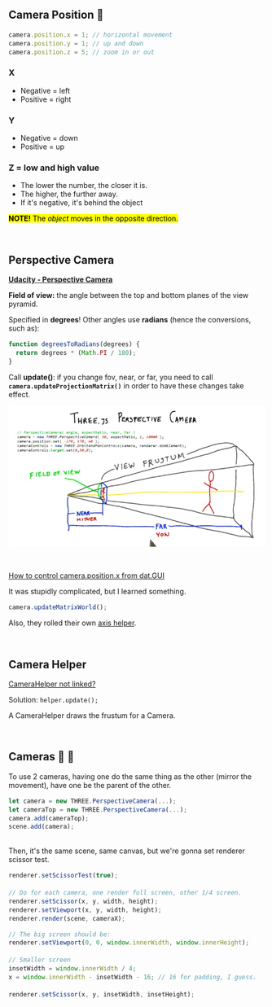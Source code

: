 ## Camera Position 🎥

```js
camera.position.x = 1; // horizontal movement
camera.position.y = 1; // up and down
camera.position.z = 5; // zoom in or out
```

### X

* Negative = left
* Positive = right

### Y

* Negative = down
* Positive = up

### Z = low and high value

* The lower the number, the closer it is.
* The higher, the further away.
* If it's negative, it's behind the object

<mark>**NOTE!** The *object* moves in the opposite direction.</mark>

<br>

## Perspective Camera

**[Udacity - Perspective Camera](https://youtu.be/KyTaxN2XUyQ)**

**Field of view:** the angle between the top and bottom planes of the view pyramid.

Specified in **degrees**!  Other angles use **radians** (hence the conversions, such as):

```js
function degreesToRadians(degrees) {
  return degrees * (Math.PI / 180);
}
```

Call **update()**: if you change fov, near, or far, you need to call **`camera.updateProjectionMatrix()`** in order to have these changes take effect.

![Perspective Camera](../img/perspective.jpg)

<br>

[How to control camera.position.x from dat.GUI](https://discourse.threejs.org/t/how-to-control-camera-position-x-from-dat-gui/27467)

It was stupidly complicated, but I learned something.

```js
camera.updateMatrixWorld();
```

Also, they rolled their own [axis helper](https://jsfiddle.net/fiddleuser01/rezcpgh4/7/).

<br>

## Camera Helper

[CameraHelper not linked?](https://discourse.threejs.org/t/camerahelper-not-linked/2319/2)
  
Solution: `helper.update();`

A CameraHelper draws the frustum for a Camera.

<br>

## Cameras 🎥 🎥

To use 2 cameras, having one do the same thing as the other (mirror the movement), have one be the parent of the other.

```js
let camera = new THREE.PerspectiveCamera(...);
let cameraTop = new THREE.PerspectiveCamera(...);
camera.add(cameraTop);
scene.add(camera);
```

<br>
Then, it's the same scene, same canvas, but we're gonna set renderer scissor test.

```js
renderer.setScissorTest(true);

// Do for each camera, one render full screen, other 1/4 screen.
renderer.setScissor(x, y, width, height);
renderer.setViewport(x, y, width, height);
renderer.render(scene, cameraX);
```

```js
// The big screen should be:
renderer.setViewport(0, 0, window.innerWidth, window.innerHeight);

// Smaller screen
insetWidth = window.innerWidth / 4;
x = window.innerWidth - insetWidth - 16; // 16 for padding, I guess.

renderer.setScissor(x, y, insetWidth, insetHeight);
```

<br>
